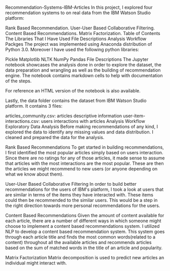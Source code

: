 Recommendation-Systems-IBM-Articles
In this project, I explored four recommendation systems to on real data from the IBM Watson Studio platform:

Rank Based Recommendation.
User-User Based Collaborative Filtering.
Content Based Recommendations.
Matrix Factorization.
Table of Contents
The Libraries That I Have Used
File Descriptions
Analysis Workflow
Packges
The project was implemented using Anaconda distribution of Python 3.0. Moreover I have used the following python libraries:

Pickle
Matplotlib
NLTK
NumPy
Pandas
File Descriptions
The Jupyter notebook showcases the analysis done in order to explore the dataset, the data preparation and wrangling as well as the building of recommendation engine. The notebook contains markdown cells to help with documentation of the steps.

For reference an HTML version of the notebook is also available.

Lastly, the data folder contains the dataset from IBM Watson Studio platform. It contains 3 files:

articles_community.csv: articles descriptive information
user-item-interactions.csv: users interactions with articles
Analysis Workflow
Exploratory Data Analysis
Before making recommendations of any kind, I explored the data to identify any missing values and data distribution. I cleaned and prepared the data for the analysis.

Rank Based Recommendations
To get started in building recommendations, I first identified the most popular articles simply based on users interaction. Since there are no ratings for any of those articles, it made sense to assume that articles with the most interactions are the most popular. These are then the articles we might recommend to new users (or anyone depending on what we know about them).

User-User Based Collaborative Filtering
In order to build better recommendations for the users of IBM's platform, I took a look at users that are similar in terms of the items they have interacted with. These items could then be recommended to the similar users. This would be a step in the right direction towards more personal recommendations for the users.

Content Based Recommendations
Given the amount of content available for each article, there are a number of different ways in which someone might choose to implement a content based recommendations system. I utilized NLP to develop a content based recommendation system. This system goes through each article title and finds the most common words(related to a content) throughout all the available articles and recommends articles based on the sum of matched words in the title of an article and popularity.

Matrix Factorization
Matrix decomposition is used to predict new articles an individual might interact with.

